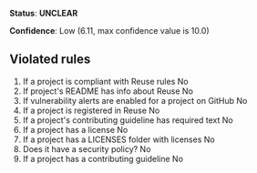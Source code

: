 **Status**: **UNCLEAR**

**Confidence**: Low (6.11, max confidence value is 10.0)

## Violated rules

1.  If a project is compliant with Reuse rules No
1.  If project's README has info about Reuse No
1.  If vulnerability alerts are enabled for a project on GitHub No
1.  If a project is registered in Reuse No
1.  If a project's contributing guideline has required text No
1.  If a project has a license No
1.  If a project has a LICENSES folder with licenses No
1.  Does it have a security policy? No
1.  If a project has a contributing guideline No
